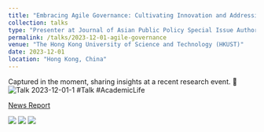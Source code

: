 ```yaml
---
title: "Embracing Agile Governance: Cultivating Innovation and Addressing the Challenges of Generative Artificial Intelligence in Higher Education"
collection: talks
type: "Presenter at Journal of Asian Public Policy Special Issue Authors' Workshop"
permalink: /talks/2023-12-01-agile-governance
venue: "The Hong Kong University of Science and Technology (HKUST)"
date: 2023-12-01
location: "Hong Kong, China"
---
```

Captured in the moment, sharing insights at a recent research event. 📸
<img src="https://raw.githubusercontent.com/qiuhan-star/hanrachelqiu.github.io/master/images/talks/Talk-2023-12-01-1.PNG" alt="Talk 2023-12-01-1" title="Talk 2023-12-01-1">
#Talk #AcademicLife



[News Report](https://mp.weixin.qq.com/s/EuHTxNFZpdGGEOrvOj-RPg)

<style>
  .modal {
    display: none; 
    position: fixed; 
    z-index: 1; 
    left: 0;
    top: 0;
    width: 100%; 
    height: 100%; 
    overflow: auto; 
    background-color: rgba(0,0,0,0.9);
  }

  .modal-content {
    margin: 10% auto; 
    display: block; 
    width: 80%; 
    max-width: 700px;
  }

  .mySlides {
    display: none;
  }
  
  .cursor {
    cursor: pointer
  }
  
  .prev, .next {
    cursor: pointer;
    position: absolute;
    top: 50%;
    width: auto;
    padding: 16px;
    margin-top: -50px;
    color: white;
    font-weight: bold;
    font-size: 20px;
    transition: 0.6s ease;
    border-radius: 0 3px 3px 0;
    user-select: none;
  }
  
  .next {
    right: 0;
    border-radius: 3px 0 0 3px;
  }
  
  .prev:hover, .next:hover {
    background-color: rgba(0,0,0,0.8);
  }
  
  /* 添加 .hover-shadow 样式 */
  .hover-shadow {
    transition: transform .3s;
  }
  
  .hover-shadow:hover {
    transform: scale(1.05);
  }
</style>

<div id="gallery">
  <img src="https://raw.githubusercontent.com/qiuhan-star/hanrachelqiu.github.io/master/images/Talk-2023-12-01-1.PNG" onclick="openModal();currentSlide(1)" class="hover-shadow">
  <img src="https://raw.githubusercontent.com/qiuhan-star/hanrachelqiu.github.io/master/images/Talk-2023-12-01-2.PNG" onclick="openModal();currentSlide(2)" class="hover-shadow">
  <img src="https://raw.githubusercontent.com/qiuhan-star/hanrachelqiu.github.io/master/images/Talk-2023-12-01-3.PNG" onclick="openModal();currentSlide(3)" class="hover-shadow">
</div>

<div id="myModal" class="modal">
  <span class="close cursor" onclick="closeModal()">&times;</span>
  <div class="modal-content">

    <!-- 第一张图片的幻灯片 -->
    <div class="mySlides">
      <img src="https://raw.githubusercontent.com/qiuhan-star/hanrachelqiu.github.io/master/images/Talk-2023-12-01-1.PNG">
    </div>

    <!-- 第二张图片的幻灯片 -->
    <div class="mySlides">
      <img src="https://raw.githubusercontent.com/qiuhan-star/hanrachelqiu.github.io/master/images/Talk-2023-12-01-2.PNG">
    </div>

    <!-- 第三张图片的幻灯片 -->
    <div class="mySlides">
      <img src="https://raw.githubusercontent.com/qiuhan-star/hanrachelqiu.github.io/master/images/Talk-2023-12-01-3.PNG">
    </div>

    <!-- 下一张/上一张 控件 -->
    <a class="prev" onclick="plusSlides(-1)">&#10094;</a>
    <a class="next" onclick="plusSlides(1)">&#10095;</a>
  </div>
</div>

<script>
let slideIndex = 1;
showSlides(slideIndex);

function openModal() {
  document.getElementById("myModal").style.display = "block";
}

function closeModal() {
  document.getElementById("myModal").style.display = "none";
}

function plusSlides(n) {
  showSlides(slideIndex += n);
}

function currentSlide(n) {
  showSlides(slideIndex = n);
}

function showSlides(n) {
  let i;
  let slides = document.getElementsByClassName("mySlides");
  if (n > slides.length) {slideIndex = 1}
  if (n < 1) {slideIndex = slides.length}
  for (i = 0; i < slides.length; i++) {
    slides[i].style.display
